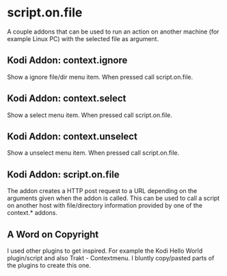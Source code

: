 # script.on.file

A couple addons that can be used to run an action on another machine (for
example Linux PC) with the selected file as argument.

## Kodi Addon: context.ignore

Show a ignore file/dir menu item.
When pressed call script.on.file.

## Kodi Addon: context.select

Show a select menu item.
When pressed call script.on.file.

## Kodi Addon: context.unselect

Show a unselect menu item.
When pressed call script.on.file.

## Kodi Addon: script.on.file

The addon creates a HTTP post request to a URL depending on the
arguments given when the addon is called. This can be used to call a
script on another host with file/directory information provided by one
of the context.* addons.

## A Word on Copyright

I used other plugins to get inspired. For example the Kodi Hello World plugin/script and also Trakt - Contextmenu.
I bluntly copy/pasted parts of the plugins to create this one.
